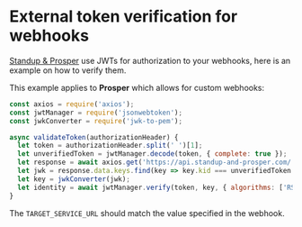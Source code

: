 # External token verification for webhooks
[Standup & Prosper](https://standup-and-prosper.com) use JWTs for authorization to your webhooks, here is an example on how to verify them.

This example applies to **Prosper** which allows for custom webhooks:

```js
const axios = require('axios');
const jwtManager = require('jsonwebtoken');
const jwkConverter = require('jwk-to-pem');

async validateToken(authorizationHeader) {
  let token = authorizationHeader.split(' ')[1];
  let unverifiedToken = jwtManager.decode(token, { complete: true });
  let response = await axios.get('https://api.standup-and-prosper.com/.well-known/jwks');
  let jwk = response.data.keys.find(key => key.kid === unverifiedToken.header.kid);
  let key = jwkConverter(jwk);
  let identity = await jwtManager.verify(token, key, { algorithms: ['RS256'], audience: 'TARGET_SERVICE_URL' });
}
```

The `TARGET_SERVICE_URL` should match the value specified in the webhook.

